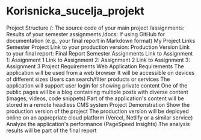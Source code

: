 # Korisnicka_sucelja_projekt
Project Structure
/: The source code of your main project
/assignments: Results of your semester assignments
/docs: If using GitHub for documentation (e.g., your final report in Markdown format)
My Project Links
Semester Project
Link to your production version: Production Version
Link to your final report: Final Report
Semester Assignments
Link to Assignment 1: Assignment 1
Link to Assignment 2: Assignment 2
Link to Assignment 3: Assignment 3
Project Requirements
Web Application Requirements
 The application will be used from a web browser
 It will be accessible on devices of different sizes
 Users can search/filter products or services
 The application will support user login for showing private content
 One of the public pages will be a blog containing multiple posts with diverse content (images, videos, code snippets)
 Part of the application's content will be stored in a remote headless CMS system
Project Demonstration
 Show the production version of the project
 The production version will be deployed online on an appropriate cloud platform (Vercel, Netlify or a similar service)
 Analyze the application's performance (PageSpeed Insights)
 The analysis results will be part of the final report
